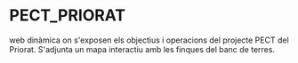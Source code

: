 # PECT_PRIORAT
web dinàmica on s'exposen els objectius i operacions del projecte PECT del Priorat. S'adjunta un mapa interactiu amb les finques del banc de terres.
